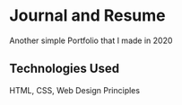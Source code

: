 # Journal and Resume

Another simple Portfolio that I made in 2020

## Technologies Used

HTML, CSS, Web Design Principles

